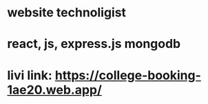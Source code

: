 #  website technoligist
# react, js, express.js mongodb

# livi link: https://college-booking-1ae20.web.app/
